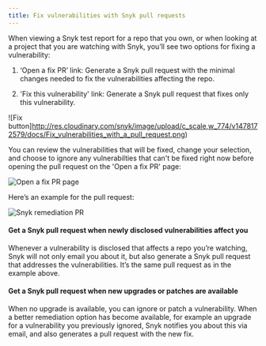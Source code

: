 ```yaml
---
title: Fix vulnerabilities with Snyk pull requests
---
```


When viewing a Snyk test report for a repo that you own, or when looking at a project that you are watching with Snyk, you’ll see two options for fixing a vulnerability: 

1) ‘Open a fix PR’ link:
Generate a Snyk pull request with the minimal changes needed to fix the vulnerabilities affecting the repo.

2) 'Fix this vulnerability' link:
Generate a Snyk pull request that fixes only this vulnerability.

![Fix button]http://res.cloudinary.com/snyk/image/upload/c_scale,w_774/v1478172579/docs/Fix_vulnerabilities_with_a_pull_request.png)

You can review the vulnerabilities that will be fixed, change your selection, and choose to ignore any vulnerabilties that can't be fixed right now before opening the pull request on the 'Open a fix PR' page:

![Open a fix PR page](https://res.cloudinary.com/snyk/image/upload/v1478172977/docs/Open_a_fix_PR.png)

Here’s an example for the pull request:

![Snyk remediation PR](https://res.cloudinary.com/snyk/image/upload/v1478173163/docs/Snyk_fix_PR_example.png)

#### Get a Snyk pull request when newly disclosed vulnerabilities affect you

Whenever a vulnerability is disclosed that affects a repo you’re watching, Snyk will not only email you about it, but also generate a Snyk pull request that addresses the vulnerabilities. It’s the same pull request as in the example above.

#### Get a Snyk pull request when new upgrades or patches are available

When no upgrade is available, you can ignore or patch a vulnerability. When a better remediation option has become available, for example an upgrade for a vulnerability you previously ignored, Snyk notifies you about this via email, and also generates a pull request with the new fix.
